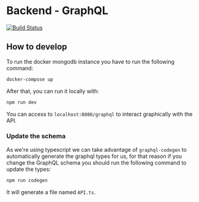 # Backend - GraphQL

[![Build Status](https://travis-ci.com/andylarquy/tareas-graphql.svg?branch=master)](https://travis-ci.com/andylarquy/tareas-graphql)

## How to develop
To run the docker mongodb instance you have to run the following command:
```bash
docker-compose up
```

After that, you can run it locally with:
```bash
npm run dev
```

You can access to `localhost:8080/graphql` to interact graphically with the API.

### Update the schema
As we're using typescript we can take advantage of `graphql-codegen` to automatically generate the graphql types for us, for that reason if you change the GraphQL schema you should run the following command to update the types:
```bash
npm run codegen
```

It will generate a file named `API.ts`.
